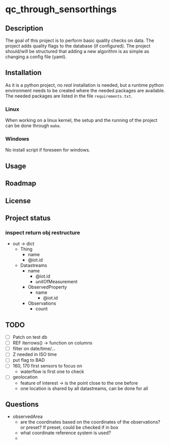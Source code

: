 # qc_through_sensorthings

## Description
The goal of this project is to perform basic quality checks on data.
The project adds quality flags to the database (if configured).
The project should/will be structured that adding a new algorithm is as simple as changing a config file (yaml).

## Installation
As it is a python project, no *real* installation is needed, but a runtime python environment needs to be created where the needed packages are available.
The needed packages are listed in the file `requirements.txt`.

### Linux
When working on a linux kernel, the setup and the running of the project can be done through `make`.

### Windows
No install script if foreseen for windows.

## Usage

## Roadmap

## License

## Project status


### inspect return obj restructure

- out -> dict
  - Thing
    - name
    - @iot.id
  - Datastreams
    - name
      - @iot.id
      - unitOfMeasurement
    - ObservedProperty
      - name
        - @iot.id
    - Observations
      - count

## TODO

- [ ] Patch on test db
- [ ] REF iterrows() -> function on columns
- [ ] filter on date/time/...
- [ ] Z needed in ISO time
- [ ] put flag to BAD 
- [ ] 160, 170 first sensors to focus on
  - waterflow is first one to check
- [ ] geolocation
  - feature of interest -> is the point close to the one before
  - one location is shared by all datastreams, can be done for all

## Questions

- observedArea
  - are the coordinates based on the coordinates of the observations? or preset? If preset, could be checked if in box
  - what coordinate reference system is used?
  - 

